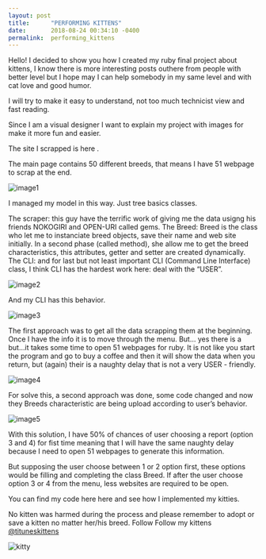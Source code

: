 ```yaml
---
layout: post
title:      "PERFORMING KITTENS"
date:       2018-08-24 00:34:10 -0400
permalink:  performing_kittens
---
```



Hello! I decided to show you how I created my ruby final project about kittens, I know there is more interesting posts outhere from people with better level but I hope may I can help somebody in my same level and with cat love and good humor.

I will try to make it easy to understand, not too much technicist view and fast reading.

Since I am a visual designer I want to explain my project with images for make it more fun and easier.

The site I scrapped is here .

The main page contains 50 different breeds, that means I have 51 webpage to scrap at the end.

![image1](http://www.redhikari.com/clients/learnco/Project1.jpg)

I managed my model in this way. Just tree basics classes.

The scraper: this guy have the terrific work of giving me the data usigng his friends NOKOGIRI and OPEN-URI called gems.
The Breed: Breed is the class who let me to instanciate breed objects, save their name and web site initially. In a second phase (called method), she allow me to get the breed characteristics, this attributes, getter and setter are created dynamically.
The CLI: and for last but not least important CLI (Command Line Interface) class, I think CLI has the hardest work here: deal with the “USER”.

![image2](http://www.redhikari.com/clients/learnco/Project2.jpg)

And my CLI has this behavior.

![image3](http://www.redhikari.com/clients/learnco/Project3.jpg)

The first approach was to get all the data scrapping them at the beginning. Once I have the info it is to move through the menu. But… yes there is a but…it takes some time to open 51 webpages for ruby. It is not like you start the program and go to buy a coffee and then it will show the data when you return, but (again) their is a naughty delay that is not a very USER - friendly.

![image4](http://www.redhikari.com/clients/learnco/Project4.jpg)

For solve this, a second approach was done, some code changed and now they Breeds characteristic are being upload according to user’s behavior.

![image5](http://www.redhikari.com/clients/learnco/Project5.jpg)

With this solution, I have 50% of chances of user choosing a report (option 3 and 4) for fist time meaning that I will have the same naughty delay because I need to open 51 webpages to generate this information.

But supposing the user choose between 1 or 2 option first, these options would be filling and completing the class Breed. If after the user choose option 3 or 4 from the menu, less websites are required to be open.

You can find my code here here and see how I implemented my kitties.

No kitten was harmed during the process and please remember to adopt or save a kitten no matter her/his breed. Follow Follow my kittens [@tituneskittens](http://www.instagram.com/tituneskittens)

![kitty](http://www.redhikari.com/clients/learnco/pinkkitty.gif)
